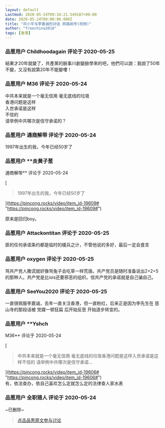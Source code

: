 ```yaml
---
layout: default
Lastmod: 2020-05-24T09:34:21.549187+00:00
date: 2020-05-24T00:00:00.000Z
title: "邓小平与李嘉诚的对话 网路疯传(视频)"
author: "freechina2018"
tags: [香港]
---
```




            
### 品葱用户 **Childhoodagain** 评论于 2020-05-25
        
結果才20年就變了，共產黨的臉事川劇變臉學來的吧，他們可以說：我說了50年不變，又沒有說第20年不能變嘍！
        


            
### 品葱用户 **M36** 评论于 2020-05-24
        
中共本来就是一个毫无信用 毫无底线的垃圾  
香港问题是这样  
入世承诺是这样  
不信的   
请举例中共哪次是信守承诺的？
        


            
### 品葱用户 **通商解带** 评论于 2020-05-24
        
1997年出生的我，今年已经50岁了
        


            
### 品葱用户 **炎黄子葱 
通商解带** 评论于 2020-05-24
        
[

> 1997年出生的我，今年已经50岁了

](https://pincong.rocks/video/item_id-19609# "https://pincong.rocks/video/item_id-19609#")  
  
原来是回归boy。
        


            
### 品葱用户 **Attackontitan** 评论于 2020-05-25
        
匪的任何承诺条约都是临时的缓兵之计，不管他说的多好，最后一定会食言
        


            
### 品葱用户 **oxygen** 评论于 2020-05-25
        
骂共产党人撒谎就好像骂兔子会吃草一样荒唐。共产党员是随时准备说出2+2=5的那种人。共产党是比isis还要邪恶的组织。信共产党的承诺就是自己骗自己。
        


            
### 品葱用户 **SeeYou2020** 评论于 2020-05-25
        
一直很佩服李嘉诚，去年一直关注香港，但一直粉红，后来正是因为李先生在 慈山寺的那段话被 党媒一顿狂扁 后开始反思 开始逐步转变的。
        


            
### 品葱用户 **Yshch 
M36** 评论于 2020-05-24
        
[

> 中共本来就是一个毫无信用 毫无底线的垃圾香港问题是这样入世承诺是这样不信的 请举例中共哪次是信守承诺...

](https://pincong.rocks/video/item_id-19606# "https://pincong.rocks/video/item_id-19606#")  
有，依法查办，依自己喜欢怎么定就怎么定的法律查人家水表
        


            
### 品葱用户 **全职猎人** 评论于 2020-05-24
        
~已删除~
        






> [点击品葱原文参与讨论](https://pincong.rocks/video/2136)

